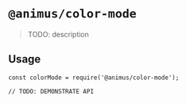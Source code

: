# `@animus/color-mode`

> TODO: description

## Usage

```
const colorMode = require('@animus/color-mode');

// TODO: DEMONSTRATE API
```
